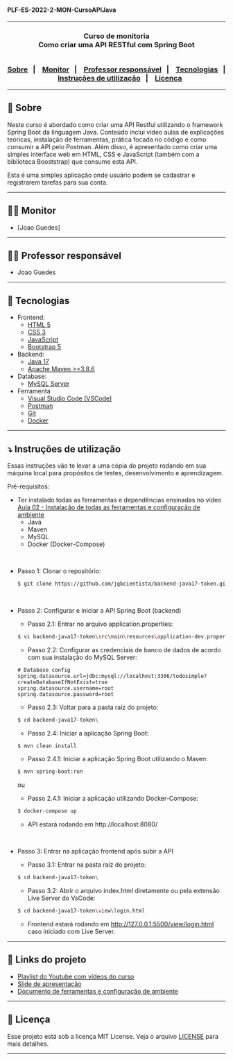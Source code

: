 <h4> PLF-ES-2022-2-MON-CursoAPIJava </h4>

<hr>

<h3 align="center">
    Curso de monitoria
    <br>
    Como criar uma API RESTful com Spring Boot
    <br><br>
    <p align="center">
      <a href="#-sobre">Sobre</a>&nbsp;&nbsp;&nbsp;|&nbsp;&nbsp;&nbsp;
      <a href="#-monitor">Monitor</a>&nbsp;&nbsp;&nbsp;|&nbsp;&nbsp;&nbsp;
      <a href="#-professor-responsável">Professor responsável</a>&nbsp;&nbsp;&nbsp;|&nbsp;&nbsp;&nbsp;
      <a href="#-tecnologias">Tecnologias</a>&nbsp;&nbsp;&nbsp;|&nbsp;&nbsp;&nbsp;
      <a href="#-instruções-de-utilização">Instruções de utilização</a>&nbsp;&nbsp;&nbsp;|&nbsp;&nbsp;&nbsp;
      <a href="#-licença">Licença</a>
  </p>
</h3>

<hr>

## 🔖 Sobre


Neste curso é abordado como criar uma API Restful utilizando o framework Spring Boot da linguagem Java.
Conteúdo inclui vídeo aulas de explicações teóricas, instalação de ferramentas, prática focada no código e como consumir a API pelo Postman. Além disso, é apresentado como criar uma simples interface web em HTML, CSS e JavaScript (também com a biblioteca Booststrap) que consume esta API.

Esta é uma simples aplicação onde usuário podem se cadastrar e registrarem tarefas para sua conta.

---

## 👨‍💻 Monitor

* [Joao Guedes]

---

## 👩‍🏫 Professor responsável

* Joao Guedes

---

## 🚀 Tecnologias

- Frontend:
  - [HTML 5](https://www.w3schools.com/howto/howto_make_a_website.asp/)
  - [CSS 3](https://www.w3schools.com/css/css_website_layout.asp/)
  - [JavaScript](https://www.javascript.com/)
  - [Bootstrap 5](https://getbootstrap.com/)
- Backend:
  - [Java 17](http://www.oracle.com/java/technologies/javase-downloads.html)
  - [Apache Maven >=3.8.6](https://maven.apache.org/download.cgi/)
- Database:
  - [MySQL Server](https://dev.mysql.com/downloads/mysql/)
- Ferramenta
  - [Visual Studio Code (VSCode)](https://code.visualstudio.com)
  - [Postman](http://www.postman.com/downloads/)
  - [Git](https://git-scm.com/downloads)
  - [Docker](https://docs.docker.com/desktop/install/windows-install/)

---

## ⤵ Instruções de utilização

Essas instruções vão te levar a uma cópia do projeto rodando em sua máquina local para propósitos de testes, desenvolvimento e aprendizagem.

Pré-requisitos:
- Ter instalado todas as ferramentas e dependências ensinadas no vídeo [Aula 02 - Instalação de todas as ferramentas e configuração de ambiente](https://youtu.be/WHJvBUADvCE)
  - Java
  - Maven
  - MySQL
  - Docker (Docker-Compose)

<br>

- Passo 1: Clonar o repositório:
  ```bash
  $ git clone https://github.com/jgbcientista/backend-java17-token.git
  ```

<br>

- Passo 2: Configurar e iniciar a API Spring Boot (backend)

  - Passo 2.1: Entrar no arquivo application.properties:
  ```bash
  $ vi backend-java17-token\src\main\resources\application-dev.properties
  ```

  - Passo 2.2: Configurar as credenciais de banco de dados de acordo com sua instalação do MySQL Server:
  ```proprieties
  # Database config
  spring.datasource.url=jdbc:mysql://localhost:3306/todosimple?createDatabaseIfNotExist=true
  spring.datasource.username=root
  spring.datasource.password=root
  ```

  - Passo 2.3: Voltar para a pasta raíz do projeto:
  ```bash
  $ cd backend-java17-token\
  ```

  - Passo 2.4: Iniciar a aplicação Spring Boot:
  ```bash
  $ mvn clean install
  ```
  
    - Passo 2.4.1: Iniciar a aplicação Spring Boot utilizando o Maven:
  ```bash
  $ mvn spring-boot:run
  ```

    ou

    - Passo 2.4.1: Iniciar a aplicação utilizando Docker-Compose:
  ```bash
  $ docker-compose up
  ```

  - API estará rodando em http://localhost:8080/

<br>

- Passo 3: Entrar na aplicação frontend após subir a API

  - Passo 3.1: Entrar na pasta raíz do projeto:
  ```bash
  $ cd backend-java17-token\
  ```

  - Passo 3.2: Abrir o arquivo index.html diretamente ou pela extensão Live Server do VsCode:
  ```bash
  $ cd backend-java17-token\view\login.html
  ```

  - Frontend estará rodando em http://127.0.0.1:5500/view/login.html caso iniciado com Live Server.

---

## 🔗 Links do projeto

- [Playlist do Youtube com vídeos do curso](https://www.youtube.com/watch?v=YcO-Q6yozmU&list=PLiXotHlANc8ptwP6wajo73OZo9Nh5i597)
- [Slide de apresentação](docs/Slide%20API%20RESTful%20com%20Spring%20Boot.pdf)
- [Documento de ferramentas e configuração de ambiente](docs/Ferramentas%20e%20configura%C3%A7%C3%A3o%20do%20ambiente.pdf)

---

## 📝 Licença

Esse projeto está sob a licença MIT License. Veja o arquivo [LICENSE](LICENSE) para mais detalhes.

---
